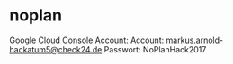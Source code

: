 # noplan
Google Cloud Console Account:
Account: markus.arnold-hackatum5@check24.de
Passwort: NoPlanHack2017
